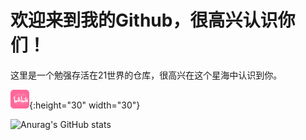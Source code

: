 # 欢迎来到我的Github，很高兴认识你们！
这里是一个勉强存活在21世界的仓库，很高兴在这个星海中认识到你。

![沙漠中的岩石图片](image/bilibili.png){:height="30" width="30"}

![Anurag's GitHub stats](https://github-readme-stats.vercel.app/api?username=SunCosmos&theme=rose&show_icons=true)
